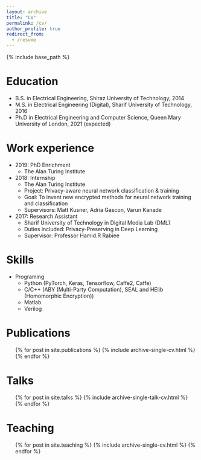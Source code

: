 ```yaml
---
layout: archive
title: "CV"
permalink: /cv/
author_profile: true
redirect_from:
  - /resume
---
```


{% include base_path %}

Education
======
* B.S. in Electrical Engineering, Shiraz University of Technology, 2014
* M.S. in Electrical Engineering (Digital), Sharif University of Technology, 2016
* Ph.D in Electrical Engineering and Computer Science, Queen Mary University of London, 2021 (expected)

Work experience
======
* 2019: PhD Enrichment
  * The Alan Turing Institute
* 2018: Internship
  * The Alan Turing Institute
  * Project: Privacy-aware neural network classification & training
  * Goal: To invent new encrypted methods for neural network training and classification
  * Supervisors: Matt Kusner, Adria Gascon, Varun Kanade
* 2017: Research Assistant
  * Sharif University of Technology in Digital Media Lab (DML)
  * Duties included: Privacy-Preserving in Deep Learning
  * Supervisor: Professor Hamid.R Rabiee

  
Skills
======
* Programing
  * Python (PyTorch, Keras, Tensorflow, Caffe2, Caffe)
  * C/C++ (ABY (Multi-Party Computation), SEAL and HElib (Homomorphic Encryption))
  * Matlab
  * Verilog

Publications
======
  <ul>{% for post in site.publications %}
    {% include archive-single-cv.html %}
  {% endfor %}</ul>
  
Talks
======
  <ul>{% for post in site.talks %}
    {% include archive-single-talk-cv.html %}
  {% endfor %}</ul>
  
Teaching
======
  <ul>{% for post in site.teaching %}
    {% include archive-single-cv.html %}
  {% endfor %}</ul>
  

